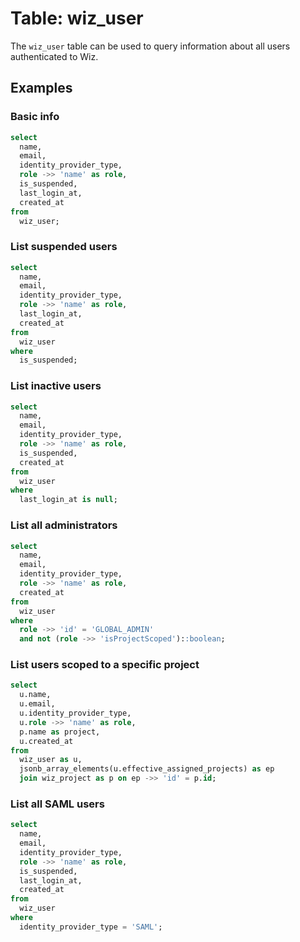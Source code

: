 # Table: wiz_user

The `wiz_user` table can be used to query information about all users authenticated to Wiz.

## Examples

### Basic info

```sql
select
  name,
  email,
  identity_provider_type,
  role ->> 'name' as role,
  is_suspended,
  last_login_at,
  created_at
from
  wiz_user;
```

### List suspended users

```sql
select
  name,
  email,
  identity_provider_type,
  role ->> 'name' as role,
  last_login_at,
  created_at
from
  wiz_user
where
  is_suspended;
```

### List inactive users

```sql
select
  name,
  email,
  identity_provider_type,
  role ->> 'name' as role,
  is_suspended,
  created_at
from
  wiz_user
where
  last_login_at is null;
```

### List all administrators

```sql
select
  name,
  email,
  identity_provider_type,
  role ->> 'name' as role,
  created_at
from
  wiz_user
where
  role ->> 'id' = 'GLOBAL_ADMIN'
  and not (role ->> 'isProjectScoped')::boolean;
```

### List users scoped to a specific project

```sql
select
  u.name,
  u.email,
  u.identity_provider_type,
  u.role ->> 'name' as role,
  p.name as project,
  u.created_at
from
  wiz_user as u,
  jsonb_array_elements(u.effective_assigned_projects) as ep
  join wiz_project as p on ep ->> 'id' = p.id;
```

### List all SAML users

```sql
select
  name,
  email,
  identity_provider_type,
  role ->> 'name' as role,
  is_suspended,
  last_login_at,
  created_at
from
  wiz_user
where
  identity_provider_type = 'SAML';
```
